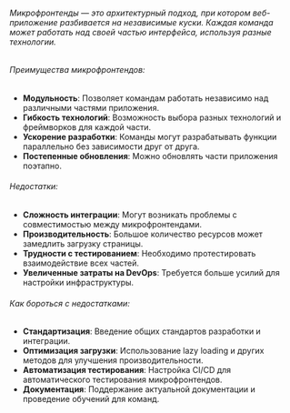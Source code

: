 ###### Микрофронтенды — это архитектурный подход, при котором веб-приложение разбивается на независимые куски. Каждая команда может работать над своей частью интерфейса, используя разные технологии.
###### Преимущества микрофронтендов:

- **Модульность**: Позволяет командам работать независимо над различными частями приложения.
- **Гибкость технологий**: Возможность выбора разных технологий и фреймворков для каждой части.
- **Ускорение разработки**: Команды могут разрабатывать функции параллельно без зависимости друг от друга.
- **Постепенные обновления**: Можно обновлять части приложения поэтапно.

###### Недостатки:

- **Сложность интеграции**: Могут возникать проблемы с совместимостью между микрофронтендами.
- **Производительность**: Большое количество ресурсов может замедлить загрузку страницы.
- **Трудности с тестированием**: Необходимо протестировать взаимодействие всех частей.
- **Увеличенные затраты на DevOps**: Требуется больше усилий для настройки инфраструктуры.

###### Как бороться с недостатками:

- **Стандартизация**: Введение общих стандартов разработки и интеграции.
- **Оптимизация загрузки**: Использование lazy loading и других методов для улучшения производительности.
- **Автоматизация тестирования**: Настройка CI/CD для автоматического тестирования микрофронтендов.
- **Документация**: Поддержание актуальной документации и проведение обучений для команд.
